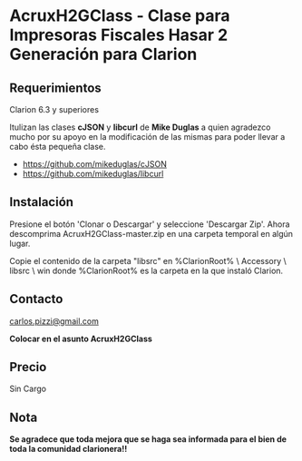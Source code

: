 # AcruxH2GClass - Clase para Impresoras Fiscales Hasar 2 Generación para Clarion

## Requerimientos

Clarion 6.3 y superiores

Itulizan las clases **cJSON** y **libcurl** de **Mike Duglas** a quien agradezco mucho por su apoyo en la modificación de las mismas para poder llevar a cabo ésta pequeña clase.

 * https://github.com/mikeduglas/cJSON
 * https://github.com/mikeduglas/libcurl
 
## Instalación

Presione el botón 'Clonar o Descargar' y seleccione 'Descargar Zip'.
Ahora descomprima AcruxH2GClass-master.zip en una carpeta temporal en algún lugar.

Copie el contenido de la carpeta "libsrc" en %ClarionRoot% \ Accessory \ libsrc \ win
donde %ClarionRoot% es la carpeta en la que instaló Clarion.

## Contacto

carlos.pizzi@gmail.com

**Colocar en el asunto AcruxH2GClass**

## Precio

Sin Cargo

## Nota

**Se agradece que toda mejora que se haga sea informada para el bien de toda la comunidad clarionera!!**
